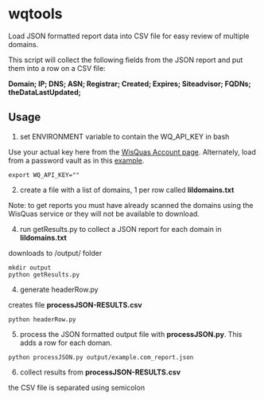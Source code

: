 # wqtools
Load JSON formatted report data into CSV file for easy review of multiple domains.

This script will collect the following fields from the JSON report and put them into a row on a CSV file:

**Domain; IP; DNS; ASN; Registrar; Created; Expires; Siteadvisor; FQDNs; theDataLastUpdated;**

## Usage

1. set ENVIRONMENT variable to contain the WQ_API_KEY in bash

Use your actual key here from the [WisQuas Account page](https://wisquas.lostrabbitlabs.com/account). Alternately, load from a password vault as in this [example](https://github.com/wiegs/wqtools/blob/main/setupEnv.sh).
```
export WQ_API_KEY=""
```
2. create a file with a list of domains, 1 per row called **lildomains.txt**

Note: to get reports you must have already scanned the domains using the WisQuas service or they will not be available to download.

4. run getResults.py to collect a JSON report for each domain in **lildomains.txt** 
   
downloads to /output/ folder
```
mkdir output
python getResults.py
```
4. generate headerRow.py

creates file **processJSON-RESULTS.csv**
```
python headerRow.py
```
5. process the JSON formatted output file with **processJSON.py**.  This adds a row for each doman.

```
python processJSON.py output/example.com_report.json
```
6. collect results from **processJSON-RESULTS.csv**

the CSV file is separated using semicolon

